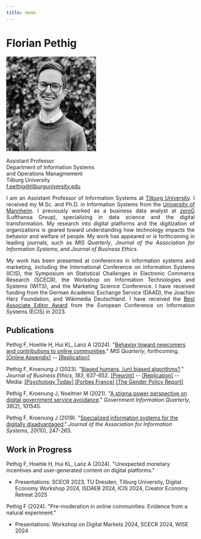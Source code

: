 ```yaml
---
title: Home
---
```


# Florian Pethig

<div class="flex-container">
<div class="flex-item-left">
<img src="avatar.jpeg" style="max-width:240px;" >

Assistant Professor <br>
Department of Information Systems <br> and Operations Managmement<br>
Tilburg University <br>
<a href="mailto:f.pethig@tilburguniversity.edu">f.pethig@tilburguniversity.edu</a></p>
</div>
<div class="flex-item-right" style="text-align: justify">
<span style="">
I am an Assistant Professor of Information Systems at <a href="https://www.tilburguniversity.edu">Tilburg University</a>. I received my M.Sc. and Ph.D. in Information Systems from the <a href="https://www.uni-mannheim.de/en/">University of Mannheim</a>. I previously worked as a business data analyst at <a href="https://www.zerog.aero">zeroG</a> (Lufthansa Group), specializing in data science and the digital transformation. My research into digital platforms and the digitization of organizations is geared toward understanding how technology impacts the behavior and welfare of people. My work has appeared or is forthcoming in leading journals, such as <i>MIS Quarterly</i>, <i>Journal of the Association for Information Systems</i>, and <i>Journal of Business Ethics</i>.

My work has been presented at conferences in information systems and marketing, including the International Conference on Information Systems (ICIS), the Symposium on Statistical Challenges in Electronic Commerce Research (SCECR), the Workshop on Information Technologies and Systems (WITS), and the Marketing Science Conference. I have received funding from the German Academic Exchange Service (DAAD), the Joachim Herz Foundation, and Wikimedia Deutschland. I have received the [Best Associate Editor Award](/awards/ae_ecis2023.png) from the European Conference on Information Systems (ECIS) in 2023.
</span>
</div>
</div>

## Publications

Pethig F, Hoehle H, Hui KL, Lanz A (2024). "[Behavior toward newcomers and contributions to online communities](https://misq.umn.edu/behavior-toward-newcomers-and-contributions-to-online-communities.html)." _MIS Quarterly_, forthcoming.
[[Online Appendix]](/preprints/nudge_appendix.pdf) -- [[Replication]](https://osf.io/sgmv2/)

Pethig F, Kroenung J (2023). "[Biased humans, (un) biased algorithms?](https://link.springer.com/content/pdf/10.1007/s10551-022-05071-8.pdf)." _Journal of Business Ethics_, *183*, 637-652.
[[Preprint]](/preprints/bias.pdf) -- [[Replication]](https://osf.io/axgp2/)
-- Media: [[Psychology Today]](https://www.psychologytoday.com/us/blog/the-behavioral-science-hub/202210/will-algorithms-remove-gender-bias-in-hiring) [[Forbes France]](https://www.forbes.fr/business/algorithme-leadership-vers-une-parite-homme-femme/) [[The Gender Policy Report]](https://genderpolicyreport.umn.edu/algorithmic-bias-in-job-hiring/)

Pethig F, Kroenung J, Noeltner M (2021). "[A stigma power perspective on digital government service avoidance](https://www.sciencedirect.com/science/article/pii/S0740624X20303245)." _Government Information Quarterly_, *38*(2), 101545.

Pethig F, Kroenung J (2019). "[Specialized information systems for the digitally disadvantaged](https://aisel.aisnet.org/jais/vol20/iss10/5/)." _Journal of the Association for Information Systems_, *20*(10), 247-265.

## Work in Progress

Pethig F, Hoehle H, Hui KL, Lanz A (2024). "Unexpected monetary incentives and user-generated content on digital platforms."

* Presentations: SCECR 2023, TU Dresden, Tilburg University, Digital Economy Workshop 2024, ISDAEB 2024, ICIS 2024, Creator Economy Retreat 2025

Pethig F (2024). "Pre-moderation in online communities: Evidence from a natural experiment."

* Presentations: Workshop on Digital Markets 2024, SCECR 2024, WISE 2024



